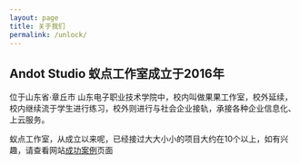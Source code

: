 ```yaml
---
layout: page
title: 关于我们
permalink: /unlock/
---
```


## Andot Studio 蚁点工作室成立于2016年

位于山东省·章丘市 山东电子职业技术学院中，校内叫做果果工作室，校外延续，校内继续流于学生进行练习，校外则进行与社会企业接轨，承接各种企业信息化、上云服务。

蚁点工作室，从成立以来呢，已经接过大大小小的项目大约在10个以上，如有兴趣，请查看网站[成功案例](/case)页面
